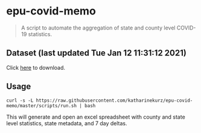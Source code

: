 # epu-covid-memo

> A script to automate the aggregation of state and county level COVID-19 statistics.

<!-- tmpl start -->

## Dataset (last updated Tue Jan 12 11:31:12 2021)

Click [here](https://covid-artifacts.s3.amazonaws.com/records/2021-1-12-113112-covid_artifact.xls) to download.

<!-- tmpl end -->

## Usage

```
curl -s -L https://raw.githubusercontent.com/katharinekurz/epu-covid-memo/master/scripts/run.sh | bash
```

This will generate and open an excel spreadsheet with county and state level statistics, state metadata, and 7 day deltas.